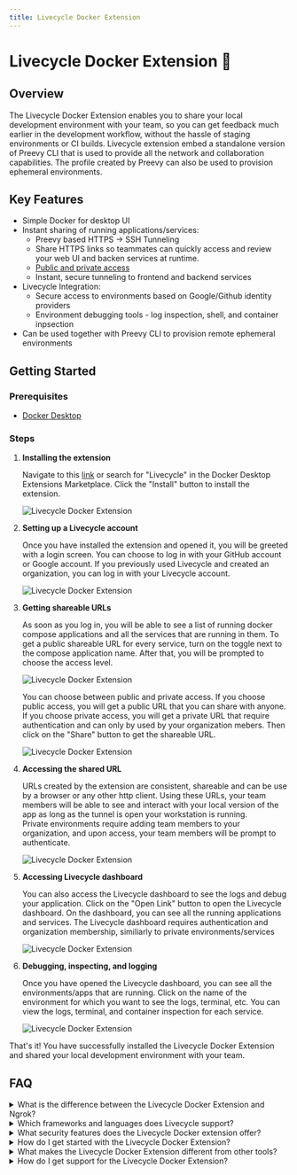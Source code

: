 ```yaml
---
title: Livecycle Docker Extension
---
```


# Livecycle Docker Extension 🐳

## Overview

The Livecycle Docker Extension enables you to share your local development environment with your team, so you can get feedback much earlier in the development workflow, without the hassle of staging environments or CI builds.
Livecycle extension embed a standalone version of Preevy CLI that is used to provide all the network and collaboration capabilities. The profile created by Preevy can also be used to provision ephemeral environments.  

## Key Features

- Simple Docker for desktop UI
- Instant sharing of running applications/services:
  - Preevy based HTTPS -> SSH Tunneling
  - Share HTTPS links so teammates can quickly access and review your web UI and backen
    services at runtime.
  - [Public and private access](https://preevy.dev/recipes/private-services)
  - Instant, secure tunneling to frontend and backend services
- Livecycle Integration:
  - Secure access to environments based on Google/Github identity providers 
  - Environment debugging tools - log inspection, shell, and container inpsection
- Can be used together with Preevy CLI to provision remote ephemeral environments

## Getting Started

### Prerequisites

- [Docker Desktop](https://www.docker.com/products/docker-desktop)

### Steps

1. **Installing the extension**

   Navigate to this [link](https://open.docker.com/extensions/marketplace?extensionId=livecycle/docker-extension) or search for "Livecycle" in the Docker Desktop Extensions Marketplace. Click the "Install" button to install the extension.

   ![Livecycle Docker Extension](docker-ext-1.png)

2. **Setting up a Livecycle account**

   Once you have installed the extension and opened it, you will be greeted with a login screen. You can choose to log in with your GitHub account or Google account. If you previously used Livecycle and created an organization, you can log in with your Livecycle account.

   ![Livecycle Docker Extension](docker-ext-2.png)

3. **Getting shareable URLs**
   
   As soon as you log in, you will be able to see a list of running docker compose applications and all the services that are running in them. To get a public shareable URL for every service, turn on the toggle next to the compose application name. After that, you will be prompted to choose the access level. 

   ![Livecycle Docker Extension](docker-ext-3.png)

   You can choose between public and private access. If you choose public access, you will get a public URL that you can share with anyone. If you choose private access, you will get a private URL that require authentication and can only by used by your organization mebers. Then click on the "Share" button to get the shareable URL.

   ![Livecycle Docker Extension](docker-ext-4.png)

4. **Accessing the shared URL**

   URLs created by the extension are consistent, shareable and can be use by a browser or any other http client.
   Using these URLs, your team members will be able to see and interact with your local version of the app as long as the tunnel is open your workstation is running.  
   Private environments require adding team members to your organization, and upon access, your team members will be prompt to authenticate.
   
   ![Livecycle Docker Extension](docker-ext-5.png)

5. **Accessing Livecycle dashboard**

   You can also access the Livecycle dashboard to see the logs and debug your application. Click on the "Open Link" button to open the Livecycle dashboard. On the dashboard, you can see all the running applications and services.
   The Livecycle dashboard requires authentication and organization membership, similiarly to private environments/services 

   ![Livecycle Docker Extension](docker-ext-6.png)

6. **Debugging, inspecting, and logging**

   Once you have opened the Livecycle dashboard, you can see all the environments/apps that are running. Click on the name of the environment for which you want to see the logs, terminal, etc. You can view the logs, terminal, and container inspection for each service.

   ![Livecycle Docker Extension](docker-ext-7.png)

That's it! You have successfully installed the Livecycle Docker Extension and shared your local development environment with your team.

## FAQ

<details>
  <summary>What is the difference between the Livecycle Docker Extension and Ngrok?</summary>
  <p>

    Livecycle Docker extesnion is integrated with Docker, and provide a smoother experience for Docker users.
    Consistent URLs, private environments, organizations and Google/Github authentication are supported out of the box.  
    Livecycle dashboard provide debugging capabilites that includes log inspection, shell access, and container inspection.  
    Lastly, the integration with Preevy allow you to create remote ephemeral environments that can be used when your workstation is offline or futher in your SDLC (preview environments for Pull Requests). 

  </p>
</details>

<details>
  <summary>Which frameworks and languages does Livecycle support?</summary>
  <p>

    Livecycle is agnostic to specific language or framework. It works with any language or framework that can be run in a Docker container.

  </p>
</details>

<details>
  <summary>What security features does the Livecycle Docker extension offer?</summary>
  <p>

    The Livecycle Docker Extension uses a secure [SSH tunnel](https://livecycle.io/blogs/preevy-proxy-service-2/) to expose your local development environment using Livecycle's tunnel server, which is only accessible using HTTPS.  
    You can enable private URLs to restrict access to your environment.

  </p>
</details>

<details>
  <summary>How do I get started with the Livecycle Docker Extension?</summary>
  <p>

    You can get started with the Livecycle Docker Extension by following the steps in the <a href="#getting-started">Getting Started</a> section.

  </p>
</details>

<details>
  <summary>What makes the Livecycle Docker Extension different from other tools?</summary>
  <p>

    Livecycle Docker extension is integrated with Preevy CLI and Livecylce services.
    Using the CLI, you can provision remote ephemeral environments that can be used in addtion to sharing local environments.  
    This functionality can also be used in the CI to provision ephemeral environment for Pull Requests.  
    Livecycle add additonal layers of management, collaboration, review and debugging on top of shared environments.  

  </p>
</details>

<details>
  <summary>How do I get support for the Livecycle Docker Extension?</summary>
  <p>
    Join the <a href="https://community.livecycle.io">Livecycle Community</a> on Slack to get support for the Livecycle Docker Extension.
  </p>
</details>
